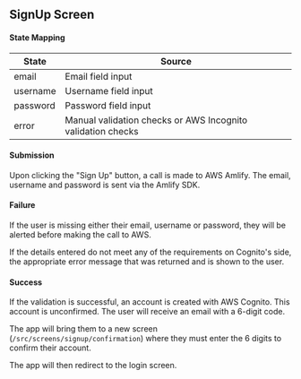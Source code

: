 ## SignUp Screen

#### State Mapping
| State | Source |
|-----|-----|
| email | Email field input |
| username | Username field input |
| password | Password field input |
| error | Manual validation checks or AWS Incognito validation checks |

#### Submission
Upon clicking the "Sign Up" button, a call is made to AWS Amlify. The email, username and password is sent via the Amlify SDK.

#### Failure
If the user is missing either their email, username or password, they will be alerted before making the call to AWS.

If the details entered do not meet any of the requirements on Cognito's side, the appropriate error message that was returned and is shown to the user. 

#### Success 
If the validation is successful, an account is created with AWS Cognito. This account is unconfirmed. The user will receive an email with a 6-digit code.

The app will bring them to a new screen (`/src/screens/signup/confirmation`) where they must enter the 6 digits to confirm their account.

The app will then redirect to the login screen.
